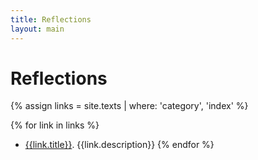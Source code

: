 ```yaml
---
title: Reflections
layout: main
---
```


# Reflections

{% assign links = site.texts | where: 'category', 'index' %}

{% for link in links %}
- [{{link.title}}]({{link.permalink}}). {{link.description}}
{% endfor %}
